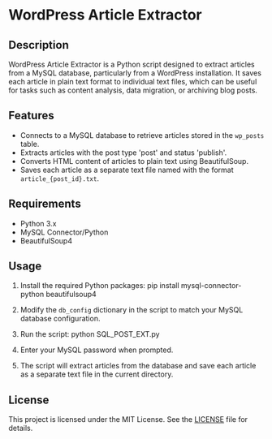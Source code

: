 # WordPress Article Extractor

## Description

WordPress Article Extractor is a Python script designed to extract articles from a MySQL database, particularly from a WordPress installation. It saves each article in plain text format to individual text files, which can be useful for tasks such as content analysis, data migration, or archiving blog posts.

## Features

- Connects to a MySQL database to retrieve articles stored in the `wp_posts` table.
- Extracts articles with the post type 'post' and status 'publish'.
- Converts HTML content of articles to plain text using BeautifulSoup.
- Saves each article as a separate text file named with the format `article_{post_id}.txt`.

## Requirements

- Python 3.x
- MySQL Connector/Python
- BeautifulSoup4

## Usage

1. Install the required Python packages:
   pip install mysql-connector-python beautifulsoup4


2. Modify the `db_config` dictionary in the script to match your MySQL database configuration.

3. Run the script:
   python SQL_POST_EXT.py


4. Enter your MySQL password when prompted.

5. The script will extract articles from the database and save each article as a separate text file in the current directory.

## License

This project is licensed under the MIT License. See the [LICENSE](LICENSE) file for details.
